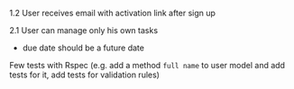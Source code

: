 1.2 User receives email with activation link after sign up

2.1 User can manage only his own tasks

- due date should be a future date

Few tests with Rspec (e.g. add a method `full name` to user model and add tests for it, add tests for validation rules)
